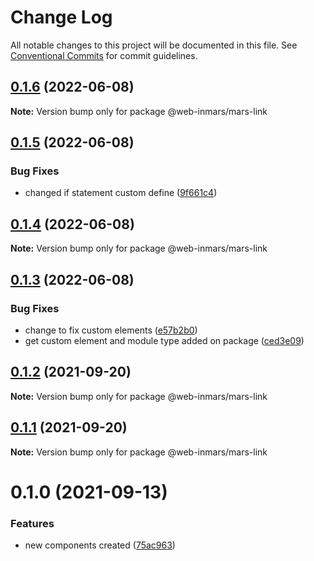 # Change Log

All notable changes to this project will be documented in this file.
See [Conventional Commits](https://conventionalcommits.org) for commit guidelines.

## [0.1.6](https://github.com/MarsGotta/web-inmars/compare/@web-inmars/mars-link@0.1.5...@web-inmars/mars-link@0.1.6) (2022-06-08)

**Note:** Version bump only for package @web-inmars/mars-link





## [0.1.5](https://github.com/MarsGotta/web-inmars/compare/@web-inmars/mars-link@0.1.4...@web-inmars/mars-link@0.1.5) (2022-06-08)


### Bug Fixes

* changed if statement custom define ([9f661c4](https://github.com/MarsGotta/web-inmars/commit/9f661c4fca934e04140207f2335664a530cd5d43))





## [0.1.4](https://github.com/MarsGotta/web-inmars/compare/@web-inmars/mars-link@0.1.3...@web-inmars/mars-link@0.1.4) (2022-06-08)

**Note:** Version bump only for package @web-inmars/mars-link





## [0.1.3](https://github.com/MarsGotta/web-inmars/compare/@web-inmars/mars-link@0.1.2...@web-inmars/mars-link@0.1.3) (2022-06-08)


### Bug Fixes

* change to fix custom elements ([e57b2b0](https://github.com/MarsGotta/web-inmars/commit/e57b2b07b16b130e198123a318289491646c397c))
* get custom element and module type added on package ([ced3e09](https://github.com/MarsGotta/web-inmars/commit/ced3e095f33185232fcf7b02415cb1479316cd2a))





## [0.1.2](https://github.com/MarsGotta/web-inmars/compare/@web-inmars/mars-link@0.1.1...@web-inmars/mars-link@0.1.2) (2021-09-20)

**Note:** Version bump only for package @web-inmars/mars-link





## [0.1.1](https://github.com/MarsGotta/web-inmars/compare/@web-inmars/mars-link@0.1.0...@web-inmars/mars-link@0.1.1) (2021-09-20)

**Note:** Version bump only for package @web-inmars/mars-link





# 0.1.0 (2021-09-13)


### Features

* new components created ([75ac963](https://github.com/MarsGotta/web-inmars/commit/75ac963fcca337db675f213009ce49251e540667))
